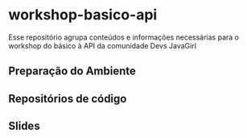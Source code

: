 # workshop-basico-api
Esse repositório agrupa conteúdos e informações necessárias para o workshop do básico à API da comunidade Devs JavaGirl

## Preparação do Ambiente

## Repositórios de código

## Slides


